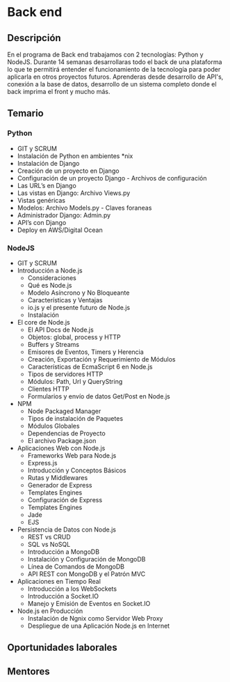# Back end
## Descripción
En el programa de Back end trabajamos con 2 tecnologías: Python y NodeJS. Durante 14 semanas desarrollaras todo el back de una plataforma lo que te permitirá entender el funcionamiento de la tecnología para poder aplicarla en otros proyectos futuros. 
Aprenderas desde desarrollo de API's, conexión a la base de datos, desarrollo de un sistema completo donde el back imprima el front y mucho más.
## Temario

### Python
- GIT y SCRUM
- Instalación de Python en ambientes *nix
- Instalación de Django
- Creación de un proyecto en Django
- Configuración de un proyecto Django - Archivos de configuración
- Las URL’s en Django
- Las vistas en Django: Archivo Views.py
- Vistas genéricas
- Modelos: Archivo Models.py - Claves foraneas
- Administrador Django: Admin.py
- API’s con Django
- Deploy en AWS/Digital Ocean

### NodeJS
- GIT y SCRUM
- Introducción a Node.js
  - Consideraciones
  - Qué es Node.js
  - Modelo Asíncrono y No Bloqueante
  - Características y Ventajas
  - io.js y el presente futuro de Node.js
  - Instalación
- El core de Node.js
  - El API Docs de Node.js
  - Objetos: global, process y HTTP
  - Buffers y Streams
  - Emisores de Eventos, Timers y Herencia
  - Creación, Exportación y Requerimiento de Módulos
  - Características de EcmaScript 6 en Node.js
  - Tipos de servidores HTTP
  - Módulos: Path, Url y QueryString
  - Clientes HTTP
  - Formularios y envío de datos Get/Post en Node.js
- NPM
  - Node Packaged Manager
  - Tipos de instalación de Paquetes
  - Módulos Globales
  - Dependencias de Proyecto
  - El archivo Package.json
- Aplicaciones Web con Node.js
  - Frameworks Web para Node.js
  - Express.js
  - Introducción y Conceptos Básicos
  - Rutas y Middlewares
  - Generador de Express
  - Templates Engines
  - Configuración de Express
  - Templates Engines
  - Jade
  - EJS
- Persistencia de Datos con Node.js
  - REST vs CRUD
  - SQL vs NoSQL
  - Introducción a MongoDB
  - Instalación y Configuración de MongoDB
  - Línea de Comandos de MongoDB
  - API REST con MongoDB y el Patrón MVC
- Aplicaciones en Tiempo Real
  - Introducción a los WebSockets
  - Introducción a Socket.IO
  - Manejo y Emisión de Eventos en Socket.IO
- Node.js en Producción
  - Instalación de Ngnix como Servidor Web Proxy
  - Despliegue de una Aplicación Node.js en Internet




## Oportunidades laborales
## Mentores
